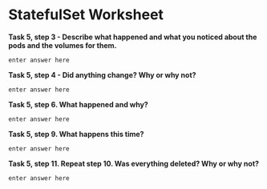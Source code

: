 # StatefulSet Worksheet

__Task 5, step 3 - Describe what happened and what you noticed about the pods and the volumes for them.__

```
enter answer here
```

__Task 5, step 4 - Did anything change? Why or why not?__

```
enter answer here
```

__Task 5, step 6. What happened and why?__

```
enter answer here
```

__Task 5, step 9. What happens this time?__

```
enter answer here
```

__Task 5, step 11. Repeat step 10. Was everything deleted? Why or why not?__

```
enter answer here
```
